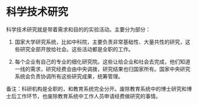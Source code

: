 # 科学技术研究

科学技术研究就是带着需求和目的的实验活动。主要分为部分：
1. 国家大学研究系统，比如中科院，主要负责非常基础性、大量共性的研究，这些研究全部开放给社会。这些活动都是全职的工作。

2. 每个企业有自己的专业的细化研究院。这些让给企业和社会去完成，他们知道一线的需求，研究经费会由中央调拨，研究结果也归国家所有。国家中央研究系统会负责协调所有这些研究成果，统筹管理。

备注：科研机构是全职的，和教育系统完全分开。废除教育系统中的博士研究和博士后工作环节，也废除教育系统中工作人员申请经费做研究的事情。
